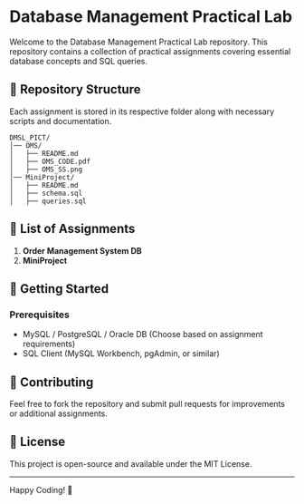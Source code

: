 # Database Management Practical Lab

Welcome to the Database Management Practical Lab repository. This repository contains a collection of practical assignments covering essential database concepts and SQL queries.

## 📂 Repository Structure
Each assignment is stored in its respective folder along with necessary scripts and documentation.

```
DMSL_PICT/
│── OMS/
│   ├── README.md
│   ├── OMS_CODE.pdf
│   ├── OMS_SS.png
│── MiniProject/
│   ├── README.md
│   ├── schema.sql
│   ├── queries.sql
```

## 📌 List of Assignments

1. **Order Management System DB**
2. **MiniProject**

## 🚀 Getting Started
### Prerequisites
- MySQL / PostgreSQL / Oracle DB (Choose based on assignment requirements)
- SQL Client (MySQL Workbench, pgAdmin, or similar)


## 🤝 Contributing
Feel free to fork the repository and submit pull requests for improvements or additional assignments.

## 📜 License
This project is open-source and available under the MIT License.

---
Happy Coding! 🎯
